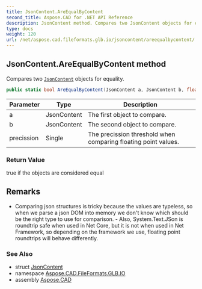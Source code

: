 ```yaml
---
title: JsonContent.AreEqualByContent
second_title: Aspose.CAD for .NET API Reference
description: JsonContent method. Compares two JsonContent objects for equality
type: docs
weight: 120
url: /net/aspose.cad.fileformats.glb.io/jsoncontent/areequalbycontent/
---
```

## JsonContent.AreEqualByContent method

Compares two [`JsonContent`](../) objects for equality.

```csharp
public static bool AreEqualByContent(JsonContent a, JsonContent b, float precission)
```

| Parameter | Type | Description |
| --- | --- | --- |
| a | JsonContent | The first object to compare. |
| b | JsonContent | The second object to compare. |
| precission | Single | The precission threshold when comparing floating point values. |

### Return Value

true if the objects are considered equal

## Remarks

- Comparing json structures is tricky because the values are typeless, so when we parse a json DOM into memory we don't know which should be the right type to use for comparison. - Also, System.Text.JSon is roundtrip safe when used in Net Core, but it is not when used in Net Framework, so depending on the framework we use, floating point roundtrips will behave differently.

### See Also

* struct [JsonContent](../)
* namespace [Aspose.CAD.FileFormats.GLB.IO](../../../aspose.cad.fileformats.glb.io/)
* assembly [Aspose.CAD](../../../)


